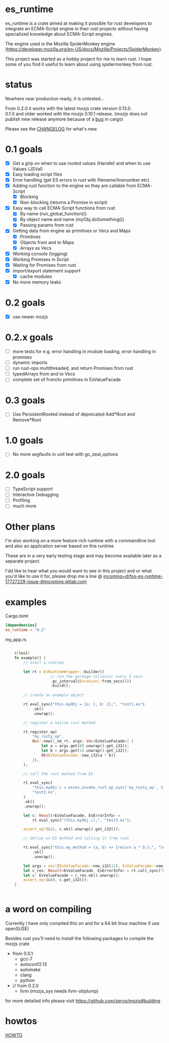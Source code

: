 # es_runtime

es_runtime is a crate aimed at making it possible for rust developers to integrate an ECMA-Script engine in their rust projects without having specialized knowledge about ECMA-Script engines.

The engine used is the Mozilla SpiderMonkey engine (https://developer.mozilla.org/en-US/docs/Mozilla/Projects/SpiderMonkey).

This project was started as a hobby project for me to learn rust. I hope some of you find it useful to learn about using spidermonkey from rust.

# status

Nowhere near production ready, it is untested...

From 0.2.0 it works with the latest mozjs crate version 0.13.0.  
0.1.0 and older worked with the mozjs 0.10.1 release. (mozjs does not publish new release anymore because of a [bug](https://github.com/rust-lang/cargo/issues/6917) in cargo)

Please see the [CHANGELOG](CHANGELOG.md) for what's new.

# 0.1 goals

* [x] Get a grip on when to use rooted values (Handle) and when to use Values (JSVal) 
* [x] Easy loading script files
* [x] Error handling (get ES errors in rust with filename/linenumber etc)
* [x] Adding rust function to the engine so they are callable from ECMA-Script
  * [x] Blocking
  * [x] Non-blocking (returns a Promise in script)
* [x] Easy way to call ECMA-Script functions from rust
  * [x] By name (run_global_function())
  * [x] By object name and name (myObj.doSomething())
  * [x] Passing params from rust
* [x] Getting data from engine as primitives or Vecs and Maps
  * [x] Primitives
  * [x] Objects from and to Maps
  * [x] Arrays as Vecs
* [x] Working console (logging)
* [x] Working Promises in Script
* [x] Waiting for Promises from rust
* [x] import/export statement support
  * [x] cache modules
* [x] No more memory leaks

# 0.2 goals

* [x] use newer mozjs

# 0.2.x goals

* [ ] more tests for e.g. error handling in module loading, error handling in promises
* [ ] dynamic imports
* [ ] run rust-ops multithreaded, and return Promises from rust
* [ ] typedArrays from and to Vecs
* [ ] complete set of from/to primitives in EsValueFacade

# 0.3 goals

* [ ] Use PersistentRooted instead of deprecated Add\*Root and Remove\*Root

# 1.0 goals

* [ ] No more segfaults in unit test with gc_zeal_options

# 2.0 goals

* [ ] TypeScript support
* [ ] Interactive Debugging
* [ ] Profiling
* [ ] much more

# Other plans

I'm also working on a more feature rich runtime with a commandline tool and also an application server based on this runtime

These are in a very early testing stage and may become available later as a separate project.

I'dd like to hear what you would want to see in this project and or what you'd like to use it for, please drop me a line @ incoming+drfos-es-runtime-17727229-issue-@incoming.gitlab.com

# examples

Cargo.toml

```toml
[dependencies]
es_runtime = "0.2"
```

my_app.rs

```rust

    #[test]
    fn example() {
        // start a runtime

        let rt = EsRuntimeWrapper::builder()
                    // run the garbage collector every 5 secs
                    .gc_interval(Duration::from_secs(5))
                    .build();
    
        // create an example object

        rt.eval_sync("this.myObj = {a: 1, b: 2};", "test1.es")
            .ok()
            .unwrap();

        // register a native rust method

        rt.register_op(
            "my_rusty_op",
            Box::new(|_sm_rt, args: Vec<EsValueFacade>| {
                let a = args.get(0).unwrap().get_i32();
                let b = args.get(1).unwrap().get_i32();
                Ok(EsValueFacade::new_i32(a * b))
            }),
        );

        // call the rust method from ES

        rt.eval_sync(
            "this.myObj.c = esses.invoke_rust_op_sync('my_rusty_op', 3, 7);",
            "test2.es",
        )
        .ok()
        .unwrap();

        let c: Result<EsValueFacade, EsErrorInfo> =
            rt.eval_sync("(this.myObj.c);", "test3.es");

        assert_eq!(&21, c.ok().unwrap().get_i32());

        // define an ES method and calling it from rust

        rt.eval_sync("this.my_method = (a, b) => {return a * b;};", "test4.es")
            .ok()
            .unwrap();

        let args = vec![EsValueFacade::new_i32(12), EsValueFacade::new_i32(5)];
        let c_res: Result<EsValueFacade, EsErrorInfo> = rt.call_sync("my_method", args);
        let c: EsValueFacade = c_res.ok().unwrap();
        assert_eq!(&60, c.get_i32());
    }



```

# a word on compiling

Currently I have only compiled this on and for a 64 bit linux machine (I use openSUSE) 

Besides rust you'll need to install the following packages to compile the mozjs crate

* from 0.0.1
    * gcc-7
    * autoconf2.13
    * automake
    * clang
    * python
* // from 0.2.0
    * llvm (mozjs_sys needs llvm-objdump)

for more detailed info please visit https://github.com/servo/mozjs#building 

# howtos

[HOWTO](docs/HOWTO.md)